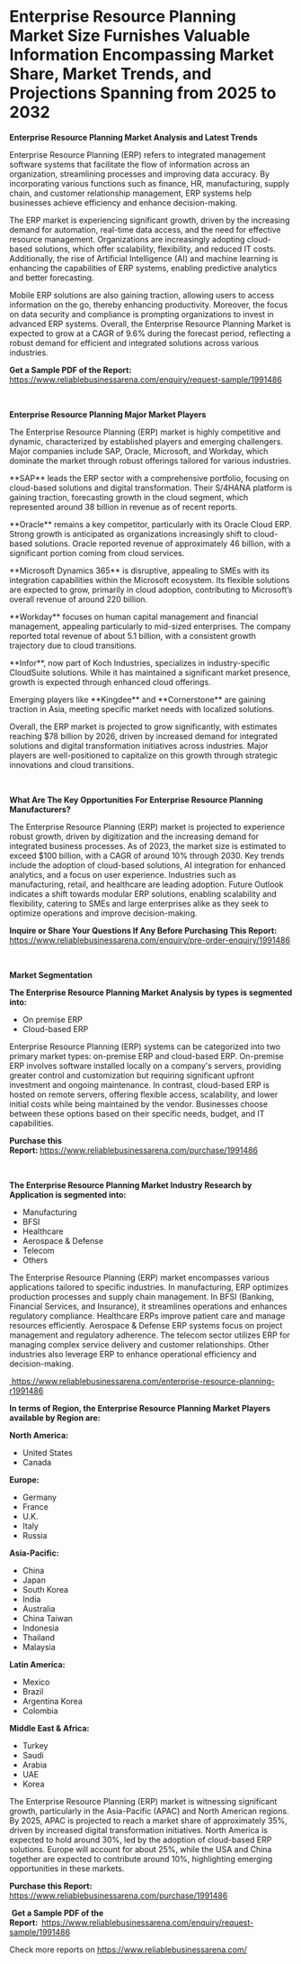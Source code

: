 <p><h1>Enterprise Resource Planning Market Size Furnishes Valuable Information Encompassing Market Share, Market Trends, and Projections Spanning from 2025 to 2032</h1></p><p><strong>Enterprise Resource Planning Market Analysis and Latest Trends</strong></p>
<p><p>Enterprise Resource Planning (ERP) refers to integrated management software systems that facilitate the flow of information across an organization, streamlining processes and improving data accuracy. By incorporating various functions such as finance, HR, manufacturing, supply chain, and customer relationship management, ERP systems help businesses achieve efficiency and enhance decision-making.</p><p>The ERP market is experiencing significant growth, driven by the increasing demand for automation, real-time data access, and the need for effective resource management. Organizations are increasingly adopting cloud-based solutions, which offer scalability, flexibility, and reduced IT costs. Additionally, the rise of Artificial Intelligence (AI) and machine learning is enhancing the capabilities of ERP systems, enabling predictive analytics and better forecasting.</p><p>Mobile ERP solutions are also gaining traction, allowing users to access information on the go, thereby enhancing productivity. Moreover, the focus on data security and compliance is prompting organizations to invest in advanced ERP systems. Overall, the Enterprise Resource Planning Market is expected to grow at a CAGR of 9.6% during the forecast period, reflecting a robust demand for efficient and integrated solutions across various industries.</p></p>
<p><strong>Get a Sample PDF of the Report:&nbsp;</strong> <a href="https://www.reliablebusinessarena.com/enquiry/request-sample/1991486?utm_campaign=2754&utm_medium=2&utm_source=Github&utm_content=ia&utm_term=09032025&utm_id=enterprise-resource-planning">https://www.reliablebusinessarena.com/enquiry/request-sample/1991486</a></p>
<p>&nbsp;</p>
<p><strong>Enterprise Resource Planning Major Market Players</strong></p>
<p><p>The Enterprise Resource Planning (ERP) market is highly competitive and dynamic, characterized by established players and emerging challengers. Major companies include SAP, Oracle, Microsoft, and Workday, which dominate the market through robust offerings tailored for various industries.</p><p>**SAP** leads the ERP sector with a comprehensive portfolio, focusing on cloud-based solutions and digital transformation. Their S/4HANA platform is gaining traction, forecasting growth in the cloud segment, which represented around 38 billion in revenue as of recent reports.</p><p>**Oracle** remains a key competitor, particularly with its Oracle Cloud ERP. Strong growth is anticipated as organizations increasingly shift to cloud-based solutions. Oracle reported revenue of approximately 46 billion, with a significant portion coming from cloud services.</p><p>**Microsoft Dynamics 365** is disruptive, appealing to SMEs with its integration capabilities within the Microsoft ecosystem. Its flexible solutions are expected to grow, primarily in cloud adoption, contributing to Microsoft’s overall revenue of around 220 billion.</p><p>**Workday** focuses on human capital management and financial management, appealing particularly to mid-sized enterprises. The company reported total revenue of about 5.1 billion, with a consistent growth trajectory due to cloud transitions.</p><p>**Infor**, now part of Koch Industries, specializes in industry-specific CloudSuite solutions. While it has maintained a significant market presence, growth is expected through enhanced cloud offerings.</p><p>Emerging players like **Kingdee** and **Cornerstone** are gaining traction in Asia, meeting specific market needs with localized solutions. </p><p>Overall, the ERP market is projected to grow significantly, with estimates reaching $78 billion by 2026, driven by increased demand for integrated solutions and digital transformation initiatives across industries. Major players are well-positioned to capitalize on this growth through strategic innovations and cloud transitions.</p></p>
<p>&nbsp;</p>
<p><strong>What Are The Key Opportunities For Enterprise Resource Planning Manufacturers?</strong></p>
<p><p>The Enterprise Resource Planning (ERP) market is projected to experience robust growth, driven by digitization and the increasing demand for integrated business processes. As of 2023, the market size is estimated to exceed $100 billion, with a CAGR of around 10% through 2030. Key trends include the adoption of cloud-based solutions, AI integration for enhanced analytics, and a focus on user experience. Industries such as manufacturing, retail, and healthcare are leading adoption. Future Outlook indicates a shift towards modular ERP solutions, enabling scalability and flexibility, catering to SMEs and large enterprises alike as they seek to optimize operations and improve decision-making.</p></p>
<p><strong>Inquire or Share Your Questions If Any Before Purchasing This Report:</strong> <a href="https://www.reliablebusinessarena.com/enquiry/pre-order-enquiry/1991486?utm_campaign=2754&utm_medium=2&utm_source=Github&utm_content=ia&utm_term=09032025&utm_id=enterprise-resource-planning">https://www.reliablebusinessarena.com/enquiry/pre-order-enquiry/1991486</a></p>
<p>&nbsp;</p>
<p><strong>Market Segmentation</strong></p>
<p><strong>The Enterprise Resource Planning Market Analysis by types is segmented into:</strong></p>
<p><ul><li>On premise ERP</li><li>Cloud-based ERP</li></ul></p>
<p><p>Enterprise Resource Planning (ERP) systems can be categorized into two primary market types: on-premise ERP and cloud-based ERP. On-premise ERP involves software installed locally on a company's servers, providing greater control and customization but requiring significant upfront investment and ongoing maintenance. In contrast, cloud-based ERP is hosted on remote servers, offering flexible access, scalability, and lower initial costs while being maintained by the vendor. Businesses choose between these options based on their specific needs, budget, and IT capabilities.</p></p>
<p><strong>Purchase this Report:&nbsp;</strong><a href="https://www.reliablebusinessarena.com/purchase/1991486?utm_campaign=2754&utm_medium=2&utm_source=Github&utm_content=ia&utm_term=09032025&utm_id=enterprise-resource-planning">https://www.reliablebusinessarena.com/purchase/1991486</a></p>
<p>&nbsp;</p>
<p><strong>The Enterprise Resource Planning Market Industry Research by Application is segmented into:</strong></p>
<p><ul><li>Manufacturing</li><li>BFSI</li><li>Healthcare</li><li>Aerospace & Defense</li><li>Telecom</li><li>Others</li></ul></p>
<p><p>The Enterprise Resource Planning (ERP) market encompasses various applications tailored to specific industries. In manufacturing, ERP optimizes production processes and supply chain management. In BFSI (Banking, Financial Services, and Insurance), it streamlines operations and enhances regulatory compliance. Healthcare ERPs improve patient care and manage resources efficiently. Aerospace & Defense ERP systems focus on project management and regulatory adherence. The telecom sector utilizes ERP for managing complex service delivery and customer relationships. Other industries also leverage ERP to enhance operational efficiency and decision-making.</p></p>
<p><a href="https://www.reliablebusinessarena.com/enterprise-resource-planning-r1991486?utm_campaign=2754&utm_medium=2&utm_source=Github&utm_content=ia&utm_term=09032025&utm_id=enterprise-resource-planning">&nbsp;https://www.reliablebusinessarena.com/enterprise-resource-planning-r1991486</a></p>
<p><strong>In terms of Region, the Enterprise Resource Planning Market Players available by Region are:</strong></p>
<p>
    <p> <strong> North America: </strong>
        <ul>
            <li>United States</li>
            <li>Canada</li>
        </ul>
        </p> 
    <p> <strong> Europe: </strong>
        <ul>
            <li>Germany</li>
            <li>France</li>
            <li>U.K.</li>
            <li>Italy</li>
            <li>Russia</li>
        </ul>
        </p> 
    <p> <strong> Asia-Pacific: </strong>
        <ul>
            <li>China</li>
            <li>Japan</li>
            <li>South Korea</li>
            <li>India</li>
            <li>Australia</li>
            <li>China Taiwan</li>
            <li>Indonesia</li>
            <li>Thailand</li>
            <li>Malaysia</li>
        </ul>
        </p> 
    <p> <strong> Latin America: </strong>
        <ul>
            <li>Mexico</li>
            <li>Brazil</li>
            <li>Argentina Korea</li>
            <li>Colombia</li>
        </ul>
        </p> 
    <p> <strong> Middle East & Africa: </strong>
        <ul>
            <li>Turkey</li>
            <li>Saudi</li>
            <li>Arabia</li>
            <li>UAE</li>
            <li>Korea</li>
        </ul>
    </p>
    </p>
<p><p>The Enterprise Resource Planning (ERP) market is witnessing significant growth, particularly in the Asia-Pacific (APAC) and North American regions. By 2025, APAC is projected to reach a market share of approximately 35%, driven by increased digital transformation initiatives. North America is expected to hold around 30%, led by the adoption of cloud-based ERP solutions. Europe will account for about 25%, while the USA and China together are expected to contribute around 10%, highlighting emerging opportunities in these markets.</p></p>
<p><strong>Purchase this Report: </strong><a href="https://www.reliablebusinessarena.com/purchase/1991486?utm_campaign=2754&utm_medium=2&utm_source=Github&utm_content=ia&utm_term=09032025&utm_id=enterprise-resource-planning">https://www.reliablebusinessarena.com/purchase/1991486</a></p>
<p>&nbsp;<strong>Get a Sample PDF of the Report:&nbsp;&nbsp;</strong><a href="https://www.reliablebusinessarena.com/enquiry/request-sample/1991486?utm_campaign=2754&utm_medium=2&utm_source=Github&utm_content=ia&utm_term=09032025&utm_id=enterprise-resource-planning">https://www.reliablebusinessarena.com/enquiry/request-sample/1991486</a></p>
<p><strong></strong></p>
<p>Check more reports on <a href="https://www.reliablebusinessarena.com/?utm_campaign=2754&utm_medium=2&utm_source=Github&utm_content=ia&utm_term=09032025&utm_id=enterprise-resource-planning">https://www.reliablebusinessarena.com/</a></p>